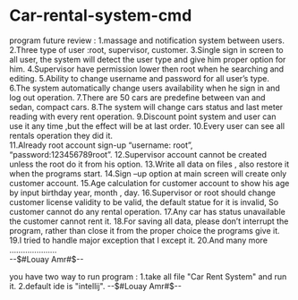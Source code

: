# Car-rental-system-cmd
program future review : 
1.massage and notification system between users.
2.Three type of user :root, supervisor, customer. 
3.Single sign in screen to all user, the system will detect the user type and give him proper option for him. 
4.Supervisor have permission lower then root when he searching and editing. 
5.Ability to change username and password for all user’s type. 
6.The system automatically change users availability when he sign in and log out operation. 
7.There are 50 cars are predefine between van and sedan, compact cars. 
8.The system will change cars status and last meter reading with every  rent operation. 
9.Discount point system and user can use it any time ,but the effect will be at last order. 
10.Every user can see all rentals operation they did it.  
11.Already root account sign-up “username: root”, “password:123456789root”. 
12.Supervisor account cannot be created unless the root do it from his option. 
13.Write all data on files , also restore it when the programs start. 
14.Sign –up option at main screen will create only customer account. 
15.Age calculation for customer account to show his age by input birthday year, month , day. 
16.Supervisor or root should change customer license validity to be valid, the default statue for it is invalid, So customer cannot do any rental operation. 
17.Any car has status unavailable the customer cannot rent it. 
18.For saving all data, please don’t interrupt the program, rather than close it from the proper choice the programs give it. 19.I tried to handle major exception that I except it. 
20.And many more …………………   
--$#Louay Amr#$--

you have two way to run program : 
1.take all file "Car Rent System" and run it.
2.default ide is "intellij".
--$#Louay Amr#$--

    	  




